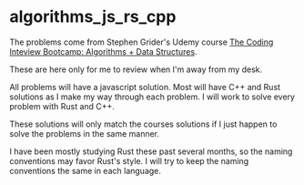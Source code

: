 # algorithms_js_rs_cpp

The problems come from Stephen Grider's Udemy course
[The Coding Inteview Bootcamp: Algorithms + Data Structures](https://www.udemy.com/course/coding-interview-bootcamp-algorithms-and-data-structure/).

These are here only for me to review when I'm away from my desk.

All problems will have a javascript solution.
Most will have C++ and Rust solutions as I make my way through each problem.
I will work to solve every problem with Rust and C++.

These solutions will only match the courses solutions if I just happen to solve the
problems in the same manner.

I have been mostly studying Rust these past several months, so the naming conventions may favor Rust's 
style. I will try to keep the naming conventions the same in each language.
